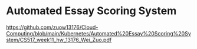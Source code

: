 # Automated Essay Scoring System

https://github.com/zuow13176/Cloud-Computing/blob/main/Kubernetes/Automated%20Essay%20Scoring%20System/CS517_week11_hw_13176_Wei_Zuo.pdf
